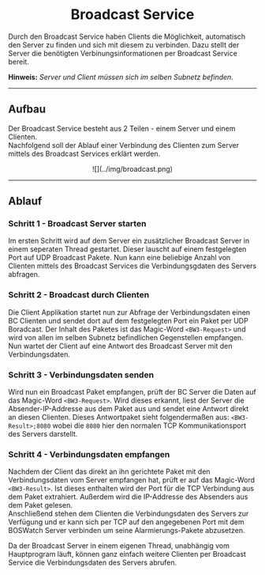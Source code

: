 # <center>Broadcast Service</center>

Durch den Broadcast Service haben Clients die Möglichkeit, automatisch den Server zu finden und sich mit diesem zu verbinden. Dazu stellt der Server die benötigten Verbinungsinformationen per Broadcast Service bereit.

**Hinweis:** *Server und Client müssen sich im selben Subnetz befinden.*

---
## Aufbau

Der Broadcast Service besteht aus 2 Teilen - einem Server und einem Clienten.  
Nachfolgend soll der Ablauf einer Verbindung des Clienten zum Server mittels des Broadcast Services erklärt werden.

<center>![](../img/broadcast.png)</center>

---
## Ablauf

### Schritt 1 - Broadcast Server starten
Im ersten Schritt wird auf dem Server ein zusätzlicher Broadcast Server in einem seperaten Thread gestartet. Dieser lauscht auf einem festgelegten Port auf UDP Broadcast Pakete. Nun kann eine beliebige Anzahl von Clienten mittels des Broadcast Services die Verbindungsgdaten des Servers abfragen.

### Schritt 2 - Broadcast durch Clienten
Die Client Applikation startet nun zur Abfrage der Verbindungsdaten einen BC Clienten und sendet dort auf dem festgelegten Port ein Paket per UDP Boradcast. Der Inhalt des Paketes ist das Magic-Word `<BW3-Request>` und wird von allen im selben Subnetz befindlichen Gegenstellen empfangen. Nun wartet der Client auf eine Antwort des Broadcast Server mit den Verbindungsdaten.

### Schritt 3 - Verbindungsdaten senden
Wird nun ein Broadcast Paket empfangen, prüft der BC Server die Daten auf das Magic-Word `<BW3-Request>`. Wird dieses erkannt, liest der Server die Absender-IP-Addresse aus dem Paket aus und sendet eine Antwort direkt an diesen Clienten. Dieses Antwortpaket sieht folgendermaßen aus: `<BW3-Result>;8080` wobei die `8080` hier den normalen TCP Kommunikationsport des Servers darstellt.

### Schritt 4 - Verbindungsdaten empfangen
Nachdem der Client das direkt an ihn gerichtete Paket mit den Verbindungsdaten vom Server empfangen hat, prüft er auf das Magic-Word `<BW3-Result>`. Ist dieses enthalten wird der Port für die TCP Verbindung aus dem Paket extrahiert. Außerdem wird die IP-Addresse des Absenders aus dem Paket gelesen.  
Anschließend stehen dem Clienten die Verbindungsdaten des Servers zur Verfügung und er kann sich per TCP auf den angegebenen Port mit dem BOSWatch Server verbinden um seine Alarmierungs-Pakete abzusetzen.

Da der Broadcast Server in einem eigenen Thread, unabhängig vom Hauptprogram läuft, können ganz einfach weitere Clienten per Broadcast Service die Verbindungsdaten des Servers abrufen.
